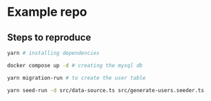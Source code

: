 # Example repo

## Steps to reproduce

```bash
yarn # installing dependencies

docker compose up -d # creating the mysql db

yarn migration-run # to create the user table

yarn seed-run -d src/data-source.ts src/generate-users.seeder.ts

```